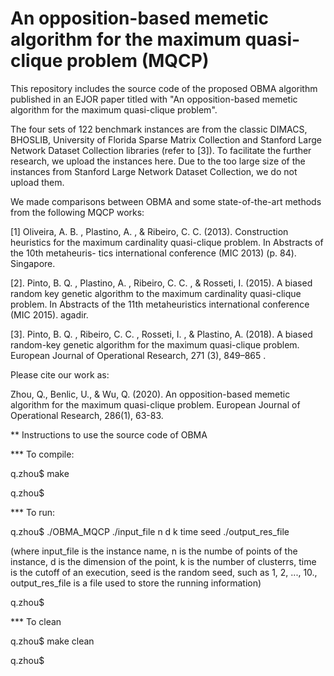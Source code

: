 # An opposition-based memetic algorithm for the maximum quasi-clique problem (MQCP)
This repository includes the source code of the proposed OBMA algorithm published in an EJOR paper titled with "An opposition-based memetic algorithm for the maximum quasi-clique problem".

The four sets of 122 benchmark instances are from the classic DIMACS, BHOSLIB, University of Florida Sparse Matrix Collection and Stanford Large Network Dataset Collection libraries (refer to [3]). To facilitate the further research, we upload the instances here. Due to the too large size of the instances from Stanford Large Network Dataset Collection, we do not upload them.

We made comparisons between OBMA and some state-of-the-art methods from the following MQCP works:

[1] Oliveira, A. B. , Plastino, A. , & Ribeiro, C. C. (2013). Construction heuristics for the maximum cardinality quasi-clique problem. In Abstracts of the 10th metaheuris- tics international conference (MIC 2013) (p. 84). Singapore.

[2]. Pinto, B. Q. , Plastino, A. , Ribeiro, C. C. , & Rosseti, I. (2015). A biased random key genetic algorithm to the maximum cardinality quasi-clique problem. In Abstracts of the 11th metaheuristics international conference (MIC 2015). agadir.

[3]. Pinto, B. Q. , Ribeiro, C. C. , Rosseti, I. , & Plastino, A. (2018). A biased random-key genetic algorithm for the maximum quasi-clique problem. European Journal of Operational Research, 271 (3), 849–865 .

Please cite our work as:

Zhou, Q., Benlic, U., & Wu, Q. (2020). An opposition-based memetic algorithm for the maximum quasi-clique problem. European Journal of Operational Research, 286(1), 63-83.

** Instructions to use the source code of OBMA

*** To compile:

q.zhou$ make

q.zhou$

*** To run:

q.zhou$ ./OBMA_MQCP ./input_file n d k time seed ./output_res_file

(where input_file is the instance name, n is the numbe of points of the instance, d is the dimension of the point, k is the number of clusterrs, time is the cutoff of an execution, seed is the random seed, such as 1, 2, ..., 10., output_res_file is a file used to store the running information)

q.zhou$

*** To clean

q.zhou$ make clean

q.zhou$
